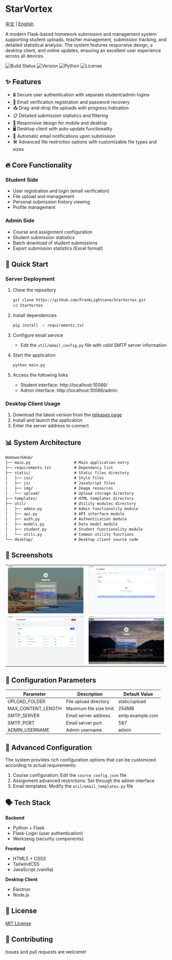 # StarVortex
[中文](README_zh.md) | [English](README.md)

A modern Flask-based homework submission and management system supporting student uploads, teacher management, submission tracking, and detailed statistical analysis. The system features responsive design, a desktop client, and online updates, ensuring an excellent user experience across all devices.

![Build Status](https://img.shields.io/badge/build-passing-brightgreen)
![Version](https://img.shields.io/badge/version-1.4.2-blue)
![Python](https://img.shields.io/badge/python-3.9%2B-blue)
![License](https://img.shields.io/badge/license-MIT-green)

## ✨ Features

- 🔒 Secure user authentication with separate student/admin logins
- 📧 Email verification registration and password recovery
- 📤 Drag-and-drop file uploads with progress indication
- 📋 Detailed submission statistics and filtering
- 📱 Responsive design for mobile and desktop
- 🖥️ Desktop client with auto-update functionality
- 📨 Automatic email notifications upon submission
- 🛠️ Advanced file restriction options with customizable file types and sizes

## 🔥 Core Functionality

### Student Side

- User registration and login (email verification)
- File upload and management
- Personal submission history viewing
- Profile management

### Admin Side

- Course and assignment configuration
- Student submission statistics
- Batch download of student submissions
- Export submission statistics (Excel format)

## 🚀 Quick Start

### Server Deployment

1. Clone the repository
   ```bash
   git clone https://github.com/FrankLightcone/StarVortex.git
   cd StarVortex
   ```

2. Install dependencies
   ```bash
   pip install -r requirements.txt
   ```

3. Configure email service
   - Edit the `util/email_config.py` file with valid SMTP server information

4. Start the application
   ```bash
   python main.py
   ```

5. Access the following links
   - Student interface: http://localhost:10086/
   - Admin interface: http://localhost:10086/admin

### Desktop Client Usage

1. Download the latest version from the [releases page](https://github.com/FrankLightcone/StarVortex/releases)
2. Install and launch the application
3. Enter the server address to connect

## 📊 System Architecture

```
HomeworkHub/
├── main.py                   # Main application entry
├── requirements.txt          # Dependency list
├── static/                   # Static files directory
│   ├── css/                  # Style files
│   ├── js/                   # JavaScript files
│   ├── img/                  # Image resources
│   └── upload/               # Upload storage directory
├── templates/                # HTML templates directory
├── util/                     # Utility modules directory
│   ├── admin.py              # Admin functionality module
│   ├── api.py                # API interface module
│   ├── auth.py               # Authentication module
│   ├── models.py             # Data model module
│   ├── student.py            # Student functionality module
│   └── utils.py              # Common utility functions
└── desktop/                  # Desktop client source code
```

## 📸 Screenshots

<table>
  <tr>
    <td><img src="./screenshot/login.png" alt="Login Interface" width="100%"></td>
    <td><img src="./screenshot/upload.png" alt="Student Upload Interface" width="100%"></td>
  </tr>
  <tr>
    <td><img src="./screenshot/admin.png" alt="Admin Interface" width="100%"></td>
    <td><img src="./screenshot/client.png" alt="Desktop Client" width="100%"></td>
  </tr>
</table>

## 📝 Configuration Parameters

| Parameter | Description | Default Value |
|-----------|-------------|---------------|
| UPLOAD_FOLDER | File upload directory | static/upload |
| MAX_CONTENT_LENGTH | Maximum file size limit | 256MB |
| SMTP_SERVER | Email server address | smtp.example.com |
| SMTP_PORT | Email server port | 587 |
| ADMIN_USERNAME | Admin username | admin |

## 🔧 Advanced Configuration

The system provides rich configuration options that can be customized according to actual requirements:

1. Course configuration: Edit the `course_config.json` file
2. Assignment advanced restrictions: Set through the admin interface
3. Email templates: Modify the `util/email_templates.py` file

## 🗣️ Tech Stack

**Backend**
- Python + Flask
- Flask-Login (user authentication)
- Werkzeug (security components)

**Frontend**
- HTML5 + CSS3
- TailwindCSS
- JavaScript (vanilla)

**Desktop Client**
- Electron
- Node.js

## 📄 License

[MIT License](LICENSE)

## 👥 Contributing

Issues and pull requests are welcome!